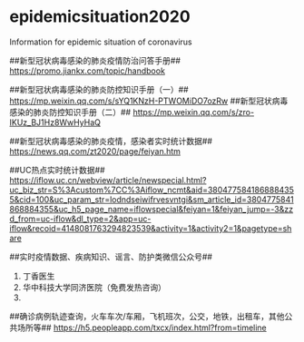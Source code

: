 # epidemicsituation2020
Information for epidemic situation of coronavirus

##新型冠状病毒感染的肺炎疫情防治问答手册##
https://promo.jiankx.com/topic/handbook

##新型冠状病毒感染的肺炎防控知识手册（一）##
https://mp.weixin.qq.com/s/sYQ1KNzH-PTWOMiDO7ozRw
##新型冠状病毒感染的肺炎防控知识手册（二）##
https://mp.weixin.qq.com/s/zro-IKUz_BJ1Hz8WwHyHaQ


##新型冠状病毒感染的肺炎疫情，感染者实时统计数据##
https://news.qq.com/zt2020/page/feiyan.htm

##UC热点实时统计数据##
https://iflow.uc.cn/webview/article/newspecial.html?uc_biz_str=S%3Acustom%7CC%3Aiflow_ncmt&aid=3804775841868884355&cid=100&uc_param_str=lodndseiwifrvesvntgi&sm_article_id=3804775841868884355&uc_h5_page_name=iflowspecial&feiyan=1&feiyan_jump=-3&zzd_from=uc-iflow&dl_type=2&app=uc-iflow&recoid=4148081763294823539&activity=1&activity2=1&pagetype=share

##实时疫情数据、疾病知识、谣言、防护类微信公众号##
1. 丁香医生
2. 华中科技大学同济医院（免费发热咨询）
3.




##确诊病例轨迹查询，火车车次/车厢，飞机班次，公交，地铁，出租车，其他公共场所等##
https://h5.peopleapp.com/txcx/index.html?from=timeline
